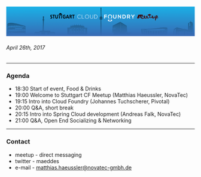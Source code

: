 ![Logo](img/SCFM_960.png)

###### April 26th, 2017

---

### Agenda

- 18:30 Start of event, Food & Drinks
- 19:00 Welcome to Stuttgart CF Meetup (Matthias Haeussler, NovaTec)
- 19:15 Intro into Cloud Foundry (Johannes Tuchscherer, Pivotal) 
- 20:00 Q&A, short break
- 20:15 Intro into Spring Cloud development (Andreas Falk, NovaTec)
- 21:00 Q&A, Open End Socializing & Networking

---

### Contact

* meetup - direct messaging
* twitter - maeddes
* e-mail - matthias.haeussler@novatec-gmbh.de


